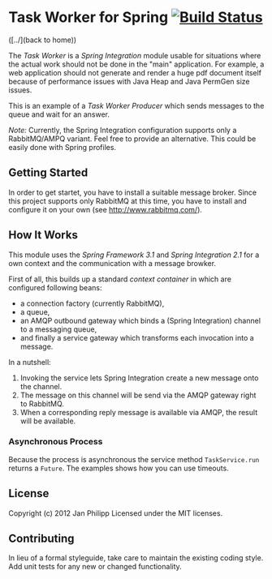 # Task Worker for Spring [![Build Status](https://secure.travis-ci.org/knalli/task-worker.png?branch=master)](http://travis-ci.org/knalli/task-worker)

([../](back to home))

The *Task Worker* is a _Spring Integration_ module usable for situations where the actual work should not be done in the "main" application.
For example, a web application should not generate and render a huge pdf document itself because of performance issues with Java Heap and Java PermGen size issues.

This is an example of a  *Task Worker Producer* which sends messages to the queue and wait for an answer.

*Note:* Currently, the Spring Integration configuration supports only a RabbitMQ/AMPQ variant. Feel free to provide an alternative. This could be easily done with Spring profiles.

## Getting Started
In order to get startet, you have to install a suitable message broker. Since this project supports only RabbitMQ at this time, you have to install and configure it on your own (see http://www.rabbitmq.com/).

## How It Works
This module uses the _Spring Framework 3.1_ and _Spring Integration 2.1_ for a own context and the communication with a message browker.

First of all, this builds up a standard _context container_ in which are configured following beans:
* a connection factory (currently RabbitMQ),
* a queue,
* an AMQP outbound gateway which binds a (Spring Integration) channel to a messaging queue,
* and finally a service gateway which transforms each invocation into a message.

In a nutshell:
1. Invoking the service lets Spring Integration create a new message onto the channel.
1. The message on this channel will be send via the AMQP gateway right to RabbitMQ.
1. When a corresponding reply message is available via AMQP, the result will be available.

### Asynchronous Process
Because the process is asynchronous the service method `TaskService.run` returns a `Future`. The examples shows how you can use timeouts.

## License
Copyright (c) 2012 Jan Philipp
Licensed under the MIT licenses.

## Contributing
In lieu of a formal styleguide, take care to maintain the existing coding style. Add unit tests for any new or changed functionality.